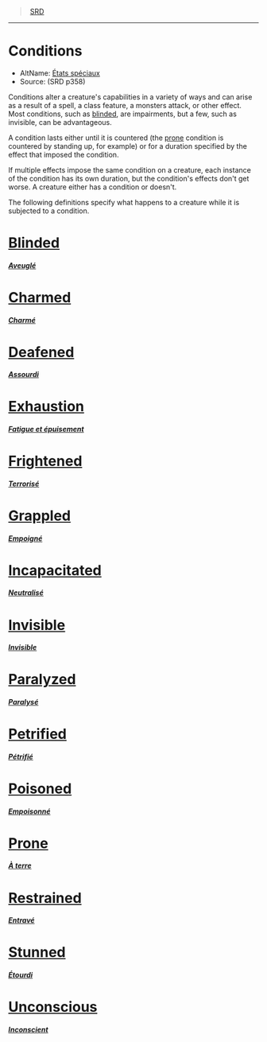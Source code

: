 ﻿---
!Items
Id: conditions_vo.md#conditions
RootId: conditions_vo.md
ParentLink: index.md
Name: Conditions
ParentName: SRD
NameLevel: 1
AltName: '[États spéciaux](hd_conditions.md)'
Source: (SRD p358)
---
>  [SRD](index.md)

---


# Conditions

- AltName: [États spéciaux](hd_conditions.md)
- Source: (SRD p358)

Conditions alter a creature's capabilities in a variety of ways and can arise as a result of a spell, a class feature, a monsters attack, or other effect. Most conditions, such as [blinded](srd_conditions_blinded.md), are impairments, but a few, such as invisible, can be advantageous.

A condition lasts either until it is countered (the [prone](srd_conditions_prone.md) condition is countered by standing up, for example) or for a duration specified by the effect that imposed the condition.

If multiple effects impose the same condition on a creature, each instance of the condition has its own duration, but the condition's effects don't get worse. A creature either has a condition or doesn't.

The following definitions specify what happens to a creature while it is subjected to a condition.



# [Blinded](srd_conditions_blinded.md)

#### _[Aveuglé](srd_conditions_blinded.md)_



# [Charmed](srd_conditions_charmed.md)

#### _[Charmé](srd_conditions_charmed.md)_



# [Deafened](srd_conditions_deafened.md)

#### _[Assourdi](srd_conditions_deafened.md)_



# [Exhaustion](srd_conditions_exhaustion.md)

#### _[Fatigue et épuisement](srd_conditions_exhaustion.md)_



# [Frightened](srd_conditions_frightened.md)

#### _[Terrorisé](srd_conditions_frightened.md)_



# [Grappled](srd_conditions_grappled.md)

#### _[Empoigné](srd_conditions_grappled.md)_



# [Incapacitated](srd_conditions_incapacitated.md)

#### _[Neutralisé](srd_conditions_incapacitated.md)_



# [Invisible](srd_conditions_invisible.md)

#### _[Invisible](srd_conditions_invisible.md)_



# [Paralyzed](srd_conditions_paralyzed.md)

#### _[Paralysé](srd_conditions_paralyzed.md)_



# [Petrified](srd_conditions_petrified.md)

#### _[Pétrifié](srd_conditions_petrified.md)_



# [Poisoned](srd_conditions_poisoned.md)

#### _[Empoisonné](srd_conditions_poisoned.md)_



# [Prone](srd_conditions_prone.md)

#### _[À terre](srd_conditions_prone.md)_



# [Restrained](srd_conditions_restrained.md)

#### _[Entravé](srd_conditions_restrained.md)_



# [Stunned](srd_conditions_stunned.md)

#### _[Étourdi](srd_conditions_stunned.md)_



# [Unconscious](srd_conditions_unconscious.md)

#### _[Inconscient](srd_conditions_unconscious.md)_

